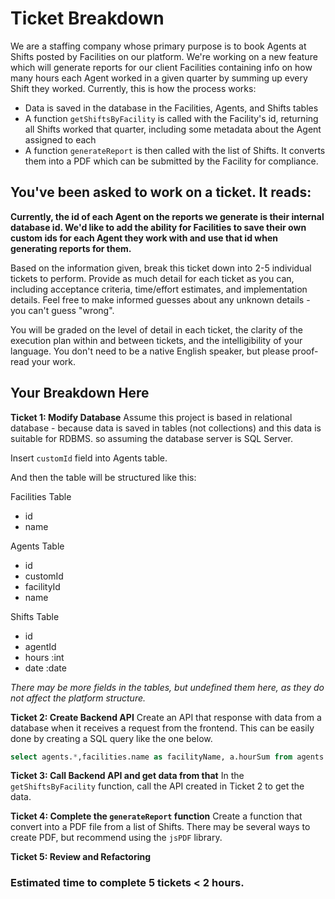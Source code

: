 # Ticket Breakdown
We are a staffing company whose primary purpose is to book Agents at Shifts posted by Facilities on our platform. We're working on a new feature which will generate reports for our client Facilities containing info on how many hours each Agent worked in a given quarter by summing up every Shift they worked. Currently, this is how the process works:

- Data is saved in the database in the Facilities, Agents, and Shifts tables
- A function `getShiftsByFacility` is called with the Facility's id, returning all Shifts worked that quarter, including some metadata about the Agent assigned to each
- A function `generateReport` is then called with the list of Shifts. It converts them into a PDF which can be submitted by the Facility for compliance.

## You've been asked to work on a ticket. It reads:

**Currently, the id of each Agent on the reports we generate is their internal database id. We'd like to add the ability for Facilities to save their own custom ids for each Agent they work with and use that id when generating reports for them.**


Based on the information given, break this ticket down into 2-5 individual tickets to perform. Provide as much detail for each ticket as you can, including acceptance criteria, time/effort estimates, and implementation details. Feel free to make informed guesses about any unknown details - you can't guess "wrong".


You will be graded on the level of detail in each ticket, the clarity of the execution plan within and between tickets, and the intelligibility of your language. You don't need to be a native English speaker, but please proof-read your work.

## Your Breakdown Here

**Ticket 1: Modify Database** 
Assume this project is based in relational database - because data is saved in tables (not collections) and this data is suitable for RDBMS. so assuming the database server is SQL Server. 

Insert `customId` field into Agents table.

And then the table will be structured like this:

Facilities Table

- id
- name

Agents Table

- id
- customId                       <!--new field-->
- facilityId                         <!--The unique Id of the Facility to which the Agent belongs-->
- name

Shifts Table

- id
- agentId                          <!--The unique Id of the agent to which the shift belongs-->
- hours        :int                <!--Working hours-->
- date          :date             <!--Date worked-->

*There may be more fields in the tables, but undefined them here, as they do not affect the platform structure.*

**Ticket 2: Create Backend API**
Create an API that response with data from a database when it receives a request from the frontend. This can be easily done by creating a SQL query like the one below.

```sql
select agents.*,facilities.name as facilityName, a.hourSum from agents join (select agents.id, sum(shifts.hours) as hourSum from agents join shifts on agents.id=shifts.agentId where facilityId={$facilityId} and QUARTER(shifts.date)=QUARTER(CURDATE()) GROUP BY agents.id) a on agents.id=a.id join facilities on agents.facilityId=facilities.id where agents.facilityId={$facilityId}
```

**Ticket 3: Call Backend API and get data from that**
In the `getShiftsByFacility` function, call the API created in Ticket 2 to get the data.

**Ticket 4: Complete the `generateReport` function**
Create a function that convert into a PDF file from a list of Shifts.
There may be several ways to create PDF, but recommend using the `jsPDF` library.

**Ticket 5: Review and Refactoring**

### Estimated time to complete 5 tickets  < 2 hours.
